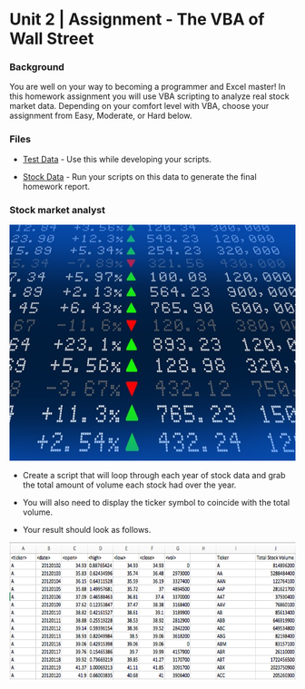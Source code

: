Unit 2 | Assignment - The VBA of Wall Street
============================================

### Background

You are well on your way to becoming a programmer and Excel master! In
this homework assignment you will use VBA scripting to analyze real
stock market data. Depending on your comfort level with VBA, choose your
assignment from Easy, Moderate, or Hard below.

### Files

-   [Test
    Data](https://github.com/greenwoodgiant/UTAUS201801DATA2-Class-Repository-DATA/blob/master/Homework/02-VBA%20Script/Instructions/Resources/alphabtical_testing.xlsx) -
    Use this while developing your scripts.

-   [Stock
    Data](https://github.com/greenwoodgiant/UTAUS201801DATA2-Class-Repository-DATA/blob/master/Homework/02-VBA%20Script/Instructions/Resources/Multiple_year_stock_data.xlsx) -
    Run your scripts on this data to generate the final homework report.

### Stock market analyst

<img src="./media/image1.tiff" width="624" height="416" />

-   Create a script that will loop through each year of stock data and
    grab the total amount of volume each stock had over the year.

-   You will also need to display the ticker symbol to coincide with the
    total volume.

-   Your result should look as follows.

<img src="./media/image2.tiff" width="624" height="242" />
